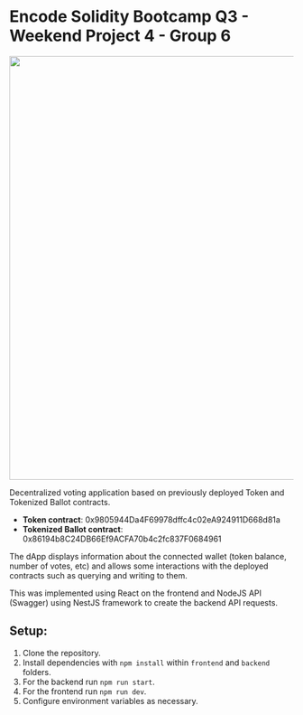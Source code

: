 # Encode Solidity Bootcamp Q3 - Weekend Project 4 - Group 6

<p align="center">
  <img src="https://tomato-leading-stoat-542.mypinata.cloud/ipfs/QmPnGnZyP8A5CJSHGNMtq7MdrTFF2zGmvF2t1V9qPTLsvV" width="750" >
</p>

Decentralized voting application based on previously deployed Token and Tokenized Ballot contracts.

- **Token contract**: 0x9805944Da4F69978dffc4c02eA924911D668d81a
- **Tokenized Ballot contract**: 0x86194b8C24DB66Ef9ACFA70b4c2fc837F0684961

The dApp displays information about the connected wallet (token balance, number of votes, etc) and allows some interactions with the deployed contracts such as querying and writing to them.

This was implemented using React on the frontend and NodeJS API (Swagger) using NestJS framework to create the backend API requests.

## Setup:
1. Clone the repository.
2. Install dependencies with `npm install` within `frontend` and `backend` folders.
3. For the backend run `npm run start`.
4. For the frontend run `npm run dev`.
5. Configure environment variables as necessary.
